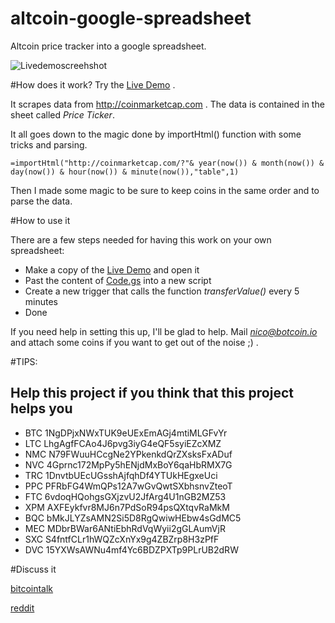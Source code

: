 altcoin-google-spreadsheet
==========================

Altcoin price tracker into a google spreadsheet.

![Livedemoscreehshot](http://www.lize.it/up/altcoin_screenshot.png)

#How does it work?
Try the [Live Demo](http://goo.gl/RvCxne ) .

It scrapes data from http://coinmarketcap.com . The data is contained in the sheet called *Price Ticker*.

It all goes down to the magic done by importHtml() function with some tricks and parsing.
```
=importHtml("http://coinmarketcap.com/?"& year(now()) & month(now()) & day(now()) & hour(now()) & minute(now()),"table",1)
```
Then I made some magic to be sure to keep coins in the same order and to parse the data.

#How to use it

There are a few steps needed for having this work on your own spreadsheet: 
- Make a copy of the [Live Demo](http://goo.gl/RvCxne )  and open it
- Past the content of [Code.gs](https://github.com/adv0r/altcoin-google-spreadsheet/blob/master/Code.gs) into a new script
- Create a new trigger that calls the function *transferValue()* every 5 minutes
- Done

If you need help in setting this up, I'll be glad to help. Mail *nico@botcoin.io* and attach some coins if you want to get out of the noise ;) .

#TIPS:	
## Help this project if you think that this project helps you
-  BTC	1NgDPjxNWxTUK9eUExEmAGj4mtiMLGFvYr
-  LTC	LhgAgfFCAo4J6pvg3iyG4eQF5syiEZcXMZ
-  NMC	N79FWuuHCcgNe2YPkenkdQrZXsksFxADuf
-  NVC	4Gprnc172MpPy5hENjdMxBoY6qaHbRMX7G
-  TRC	1DnvtbUEcUGsshAjfqhDf4YTUkHEgxeUci
-  PPC	PFRbFG4WmQPs12A7wGvQwtSXbhsnvZteoT
-  FTC	6vdoqHQohgsGXjzvU2JfArg4U1nGB2MZ53
-  XPM	AXFEykfvr8MJ6n7PdSoR94psQXtqvRaMkM
-  BQC	bMkJLYZsAMN2Si5D8RgQwiwHEbw4sGdMC5
-  MEC	MDbrBWar6ANtiEbhRdVqWyii2gGLAumVjR
-  SXC	S4fntfCLr1hWQZcXnYx9g4ZBZrp8H3zPfF
-  DVC	15YXWsAWNu4mf4Yc6BDZPXTp9PLrUB2dRW

#Discuss it	
  
 [bitcointalk](https://bitcointalk.org/index.php?topic=368226) 
 
 [reddit](http://www.reddit.com/r/CryptoMarkets/comments/1spnk3/online_spreadsheet_with_altcoins_live_data/) 	

